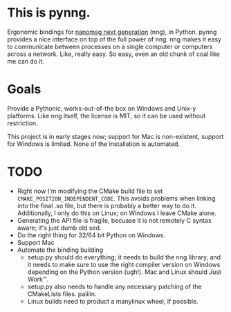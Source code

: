 This is pynng.
==============

Ergonomic bindings for [nanomsg next generation] \(nng), in Python.
pynng provides a nice interface on top of the full power of nng.  nng makes it
easy to communicate between processes on a single computer or computers across
a network.  Like, really easy.  So easy, even an old chunk of coal like me can
do it.

Goals
=====

Provide a Pythonic, works-out-of-the box on Windows and Unix-y platforms.  Like
nng itself, the license is MIT, so it can be used without restriction.

This project is in early stages now; support for Mac is non-existent, support
for Windows is limited.  None of the installation is automated.

TODO
====

* Right now I'm modifying the CMake build file to set
  `CMAKE_POSITION_INDEPENDENT_CODE`.  This avoids problems when linking into
  the final .so file, but there is probably a better way to do it.
  Additionally, I only do this on Linux; on Windows I leave CMake alone.
* Generating the API file is fragile, becuase it is not remotely C syntax
  aware; it's just dumb old sed.
* Do the right thing for 32/64 bit Python on Windows.
* Support Mac
* Automate the binding building
  - setup.py should do everything;  it needs to build the nng library, and it
    needs to make sure to use the right compiler version on Windows depending
    on the Python version (ugh!).  Mac and Linux should Just Work™.
  - setup.py also needs to handle any necessary patching of the CMakeLists
    files.  paiiiin.
  - Linux builds need to product a manylinux wheel, if possible.

[nanomsg next generation]: https://nanomsg.github.io/nng/index.html
